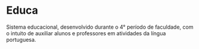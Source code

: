 # Educa
Sistema educacional, desenvolvido durante o 4° período de faculdade, com o intuito de auxiliar alunos e professores em atividades da língua portuguesa.
